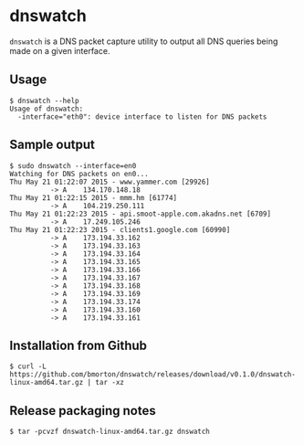 # dnswatch

`dnswatch` is a DNS packet capture utility to output all DNS queries being made on a given interface.

## Usage

```
$ dnswatch --help
Usage of dnswatch:
  -interface="eth0": device interface to listen for DNS packets
```

## Sample output

```
$ sudo dnswatch --interface=en0
Watching for DNS packets on en0...
Thu May 21 01:22:07 2015 - www.yammer.com [29926]
          -> A    134.170.148.18
Thu May 21 01:22:15 2015 - mmm.hm [61774]
          -> A    104.219.250.111
Thu May 21 01:22:23 2015 - api.smoot-apple.com.akadns.net [6709]
          -> A    17.249.105.246
Thu May 21 01:22:23 2015 - clients1.google.com [60990]
          -> A    173.194.33.162
          -> A    173.194.33.163
          -> A    173.194.33.164
          -> A    173.194.33.165
          -> A    173.194.33.166
          -> A    173.194.33.167
          -> A    173.194.33.168
          -> A    173.194.33.169
          -> A    173.194.33.174
          -> A    173.194.33.160
          -> A    173.194.33.161
```

## Installation from Github

```
$ curl -L https://github.com/bmorton/dnswatch/releases/download/v0.1.0/dnswatch-linux-amd64.tar.gz | tar -xz
```

## Release packaging notes

```
$ tar -pcvzf dnswatch-linux-amd64.tar.gz dnswatch
```
